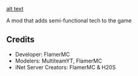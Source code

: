 [alt text](https://github.com/FlamerMC/techdecor/blob/main/title.png)

A mod that adds semi-functional tech to the game
## Credits
- Developer: FlamerMC
- Modelers: MultiteamYT, FlamerMC
- iNet Server Creators: FlamerMC & H20S
